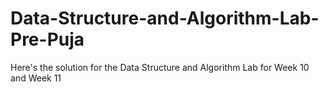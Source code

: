 # Data-Structure-and-Algorithm-Lab-Pre-Puja
Here's the solution for the Data Structure and Algorithm Lab for Week 10 and Week 11
